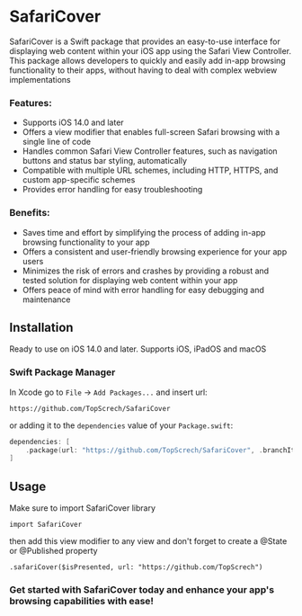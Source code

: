 # SafariCover
SafariCover is a Swift package that provides an easy-to-use interface for displaying web content within your iOS app using the Safari View Controller. This package allows developers to quickly and easily add in-app browsing functionality to their apps, without having to deal with complex webview implementations

### Features:
- Supports iOS 14.0 and later
- Offers a view modifier that enables full-screen Safari browsing with a single line of code
- Handles common Safari View Controller features, such as navigation buttons and status bar styling, automatically
- Compatible with multiple URL schemes, including HTTP, HTTPS, and custom app-specific schemes
- Provides error handling for easy troubleshooting

### Benefits:
- Saves time and effort by simplifying the process of adding in-app browsing functionality to your app
- Offers a consistent and user-friendly browsing experience for your app users
- Minimizes the risk of errors and crashes by providing a robust and tested solution for displaying web content within your app
- Offers peace of mind with error handling for easy debugging and maintenance

## Installation
Ready to use on iOS 14.0 and later. Supports iOS, iPadOS and macOS

### Swift Package Manager

In Xcode go to `File` -> `Add Packages...` and insert url: 

```
https://github.com/TopScrech/SafariCover
```

or adding it to the `dependencies` value of your `Package.swift`:
```swift
dependencies: [
    .package(url: "https://github.com/TopScrech/SafariCover", .branchItem("main"))
]
```

## Usage
Make sure to import SafariCover library
```
import SafariCover
```

then add this view modifier to any view and don't forget to create a @State or @Published property
```
.safariCover($isPresented, url: "https://github.com/TopScrech")
```

### Get started with SafariCover today and enhance your app's browsing capabilities with ease!
